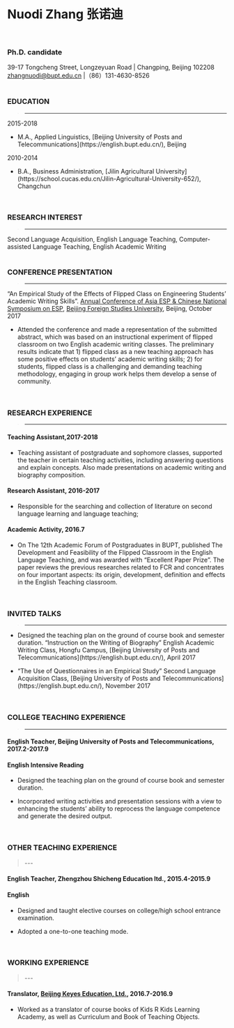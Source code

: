 # Nuodi Zhang  张诺迪
<br />  


### Ph.D. candidate  

39-17 Tongcheng Street, Longzeyuan Road | Changping, Beijing 102208  
zhangnuodi@bupt.edu.cn |（86）131-4630-8526  
<br />

### EDUCATION
>---
2015-2018
<ul>
<li> M.A., Applied Linguistics, [Beijing University of Posts and Telecommunications](https://english.bupt.edu.cn/), Beijing</li>
</ul>

2010-2014
<ul>
<li>B.A., Business Administration, [Jilin Agricultural University](https://school.cucas.edu.cn/Jilin-Agricultural-University-652/), Changchun</li>
</ul>  
<br />

### RESEARCH INTEREST
>---
Second Language Acquisition, English Language Teaching, Computer-assisted Language Teaching, English Academic Writing  
<br />

### CONFERENCE PRESENTATION
>---
“An Empirical Study of the Effects of Flipped Class on Engineering Students’ Academic Writing Skills”. [Annual Conference of Asia ESP & Chinese National Symposium on ESP](http://2017.asiaesp.com/), [Beijing Foreign Studies University](http://bfsu.admissions.cn/), Beijing, October 2017
<ul>
<li>Attended the conference and made a representation of the submitted abstract, which was based on an instructional experiment of flipped classroom on two English academic writing classes. The preliminary results indicate that 1) flipped class as a new teaching approach has some positive effects on students’ academic writing skills; 2) for students, flipped class is a challenging and demanding teaching methodology, engaging in group work helps them develop a sense of community.</li>
</ul>  
<br />

### RESEARCH EXPERIENCE  
>---
#### Teaching Assistant,2017-2018  
<ul>
<li>Teaching assistant of postgraduate and sophomore classes, supported the teacher in certain teaching activities, including answering questions and explain concepts. Also made presentations on academic writing and biography composition.</li>
</ul>

#### Research Assistant, 2016-2017  
<ul>
<li>Responsible for the searching and collection of literature on second language learning and language teaching;</li>
</ul>

#### Academic Activity, 2016.7  
<ul>
<li>On The 12th Academic Forum of Postgraduates in BUPT, published The Development and Feasibility of the Flipped Classroom in the English Language Teaching, and was awarded with “Excellent Paper Prize”. The paper reviews the previous researches related to FCR and concentrates on four important aspects: its origin, development, definition and effects in the English Teaching classroom.</li>
</ul>
<br />  


### INVITED TALKS  
>---
<ul>
<li>Designed the teaching plan on the ground of course book and semester duration. “Instruction on the Writing of Biography” English Academic Writing Class, Hongfu Campus, [Beijing University of Posts and Telecommunications](https://english.bupt.edu.cn/), April 2017</li>
</ul>
<ul>
<li>“The Use of Questionnaires in an Empirical Study” Second Language Acquisition Class, [Beijing University of Posts and Telecommunications](https://english.bupt.edu.cn/), November 2017</li>
</ul>  
<br /> 

### COLLEGE TEACHING EXPERIENCE
>---
#### English Teacher, Beijing University of Posts and Telecommunications, 2017.2-2017.9  
#### English Intensive Reading
<ul>
<li>Designed the teaching plan on the ground of course book and semester duration.</li>
</ul>
<ul>
<li>Incorporated writing activities and presentation sessions with a view to enhancing the students’ ability to reprocess the language competence and generate the desired output.</li>
</ul>  
<br />

### OTHER TEACHING EXPERIENCE
>---<br />
#### English Teacher, Zhengzhou Shicheng Education ltd., 2015.4-2015.9  
#### English 
<ul>
<li>Designed and taught elective courses on college/high school entrance examination.</li>
</ul>
<ul>
<li>Adopted a one-to-one teaching mode.</li>
</ul>  
<br />

### WORKING EXPERIENCE
>---<br />
#### Translator, [Beijing Keyes Education, Ltd.](https://kidsrkids.com/the-kids-r-kids-story/), 2016.7-2016.9
<ul>
<li>Worked as a translator of course books of Kids R Kids Learning Academy, as well as Curriculum and Book of Teaching Objects.</li>
</ul> 
